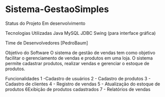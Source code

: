 # Sistema-GestaoSimples
Status do Projeto
Em desenvolvimento

Tecnologias Utilizadas
Java
MySQL
JDBC
Swing (para interface gráfica)

Time de Desenvolvedores
[PedroBaum]

Objetivo do Software
O sistema de gestão de vendas tem como objetivo facilitar o gerenciamento de vendas e produtos em uma loja. O sistema permite cadastrar produtos, realizar vendas e gerenciar o estoque de produtos.

Funcionalidades
1 -Cadastro de usuários
2 - Cadastro de produtos
3 - Cadastro de clientes
4 - Registro de vendas
5 - Atualização do estoque de produtos
6Exibição de produtos cadastrados
7 - Relatórios de vendas
